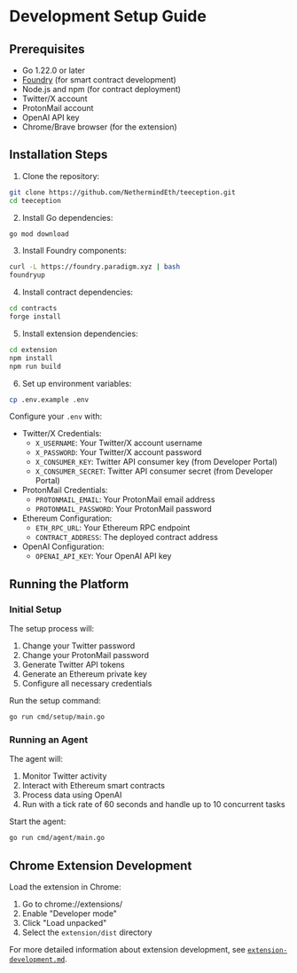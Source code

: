 # Development Setup Guide

## Prerequisites

- Go 1.22.0 or later
- [Foundry](https://book.getfoundry.sh/) (for smart contract development)
- Node.js and npm (for contract deployment)
- Twitter/X account
- ProtonMail account
- OpenAI API key
- Chrome/Brave browser (for the extension)

## Installation Steps

1. Clone the repository:
```bash
git clone https://github.com/NethermindEth/teeception.git
cd teeception
```

2. Install Go dependencies:
```bash
go mod download
```

3. Install Foundry components:
```bash
curl -L https://foundry.paradigm.xyz | bash
foundryup
```

4. Install contract dependencies:
```bash
cd contracts
forge install
```

5. Install extension dependencies:
```bash
cd extension
npm install
npm run build
```

6. Set up environment variables:
```bash
cp .env.example .env
```

Configure your `.env` with:
- Twitter/X Credentials:
  - `X_USERNAME`: Your Twitter/X account username
  - `X_PASSWORD`: Your Twitter/X account password
  - `X_CONSUMER_KEY`: Twitter API consumer key (from Developer Portal)
  - `X_CONSUMER_SECRET`: Twitter API consumer secret (from Developer Portal)
- ProtonMail Credentials:
  - `PROTONMAIL_EMAIL`: Your ProtonMail email address
  - `PROTONMAIL_PASSWORD`: Your ProtonMail password
- Ethereum Configuration:
  - `ETH_RPC_URL`: Your Ethereum RPC endpoint
  - `CONTRACT_ADDRESS`: The deployed contract address
- OpenAI Configuration:
  - `OPENAI_API_KEY`: Your OpenAI API key

## Running the Platform

### Initial Setup
The setup process will:
1. Change your Twitter password
2. Change your ProtonMail password
3. Generate Twitter API tokens
4. Generate an Ethereum private key
5. Configure all necessary credentials

Run the setup command:
```bash
go run cmd/setup/main.go
```

### Running an Agent
The agent will:
1. Monitor Twitter activity
2. Interact with Ethereum smart contracts
3. Process data using OpenAI
4. Run with a tick rate of 60 seconds and handle up to 10 concurrent tasks

Start the agent:
```bash
go run cmd/agent/main.go
```

## Chrome Extension Development

Load the extension in Chrome:
1. Go to chrome://extensions/
2. Enable "Developer mode"
3. Click "Load unpacked"
4. Select the `extension/dist` directory

For more detailed information about extension development, see [`extension-development.md`](extension-development.md). 